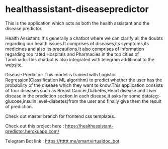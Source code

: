 # healthassistant-diseasepredictor

This is the application which acts as both the health assistant and the disease predictor.

Health Assistant: It's generally a chatbot where we can clarify all the doubts regarding our health issues.It comprises of diseases,its symptoms,its medicines and also its precautions.It also comprises of information regarding top rated Hospitals and Pharmacies in the top cities of Tamilnadu.This chatbot is also integrated with telegram additional to the website.

Disease Predictor: This model is trained with Logistic Regression(Classification ML algorithm) to predict whether the user has the probability of the disease which they want to know.This application consists of four diseases such as Breast Cancer,Diabetes,Heart disease and Liver disease in the prediction section.In each disease,it asks for some data(eg:-glucose,insulin level-diabetes)from the user and finally give them the result of prediction.

Check out master branch for frontend css templates.

Check out this project here : https://healthassistant-predictor.herokuapp.com/

Telegram Bot link : https://tttttt.me/smartvirtualdoc_bot
